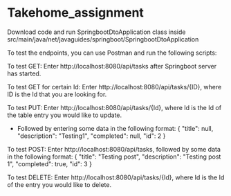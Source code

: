 # Takehome_assignment

Download code and run SpringbootDtoApplication class inside src/main/java/net/javaguides/springboot/SpringbootDtoApplication

To test the endpoints, you can use Postman and run the following scripts:

To test GET: Enter http://localhost:8080/api/tasks after Springboot server has started.

To test GET for certain Id: Enter http://localhost:8080/api/tasks/{ID}, where ID is the Id that you are looking for.

To test PUT: Enter http://localhost:8080/api/tasks/{Id}, where Id is the Id of the table entry you would like to update.
- Followed by entering some data in the following format:
  {
  "title": null,
  "description": "Testing1",
  "completed": null,
  "id": 2
  }

To test POST: Enter http://localhost:8080/api/tasks, followed by some data in the following format:
{
"title": "Testing post",
"description": "Testing post 1",
"completed": true,
"id": 3
}

To test DELETE: Enter http://localhost:8080/api/tasks/{Id}, where Id is the Id of the entry you would like to delete.

